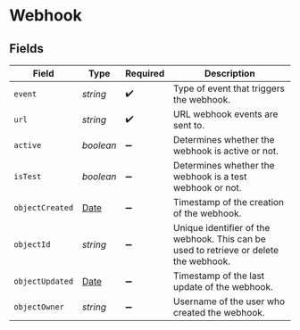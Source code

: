 # Webhook


## Fields

| Field                                                                                         | Type                                                                                          | Required                                                                                      | Description                                                                                   |
| --------------------------------------------------------------------------------------------- | --------------------------------------------------------------------------------------------- | --------------------------------------------------------------------------------------------- | --------------------------------------------------------------------------------------------- |
| `event`                                                                                       | *string*                                                                                      | :heavy_check_mark:                                                                            | Type of event that triggers the webhook.                                                      |
| `url`                                                                                         | *string*                                                                                      | :heavy_check_mark:                                                                            | URL webhook events are sent to.                                                               |
| `active`                                                                                      | *boolean*                                                                                     | :heavy_minus_sign:                                                                            | Determines whether the webhook is active or not.                                              |
| `isTest`                                                                                      | *boolean*                                                                                     | :heavy_minus_sign:                                                                            | Determines whether the webhook is a test webhook or not.                                      |
| `objectCreated`                                                                               | [Date](https://developer.mozilla.org/en-US/docs/Web/JavaScript/Reference/Global_Objects/Date) | :heavy_minus_sign:                                                                            | Timestamp of the creation of the webhook.                                                     |
| `objectId`                                                                                    | *string*                                                                                      | :heavy_minus_sign:                                                                            | Unique identifier of the webhook. This can be used to retrieve or delete the webhook.         |
| `objectUpdated`                                                                               | [Date](https://developer.mozilla.org/en-US/docs/Web/JavaScript/Reference/Global_Objects/Date) | :heavy_minus_sign:                                                                            | Timestamp of the last update of the webhook.                                                  |
| `objectOwner`                                                                                 | *string*                                                                                      | :heavy_minus_sign:                                                                            | Username of the user who created the webhook.                                                 |